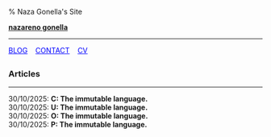 % Naza Gonella's Site

<div style="display: block; width: 100%; text-align: left; margin-bottom:2em">
<a href="" class="title"><b>nazareno gonella</b><br></a>
<hr />
<div style="text-align: justify; width: 100%;">
<a class="title" href="" style="color: blue;">BLOG</a> &nbsp;&nbsp;
<a class="title" href="mailto:nazagonella2@gmail.com" style="color: blue;">CONTACT</a> &nbsp;&nbsp;
<a class="title" href="" style="color: blue;">CV</a>
</div>
</div>

### Articles

------------

30/10/2025: **C: The immutable language.**  
30/10/2025: **U: The immutable language.**  
30/10/2025: **O: The immutable language.**  
30/10/2025: **P: The immutable language.**  

